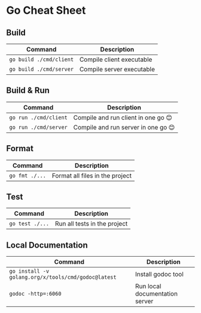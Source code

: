 # Go Cheat Sheet

## Build

| Command | Description |
| --- | --- |
| `go build ./cmd/client` | Compile client executable |
| `go build ./cmd/server` | Compile server executable |

## Build & Run

| Command | Description |
| --- | --- |
| `go run ./cmd/client` | Compile and run client in one go 😊 |
| `go run ./cmd/server` | Compile and run server in one go 😊 |

## Format

| Command | Description |
| --- | --- |
| `go fmt ./...` | Format all files in the project |

## Test

| Command | Description |
| --- | --- |
| `go test ./...` | Run all tests in the project |

## Local Documentation

| Command | Description |
| --- | --- |
| `go install -v golang.org/x/tools/cmd/godoc@latest` | Install godoc tool |
| `godoc -http=:6060` | Run local documentation server |